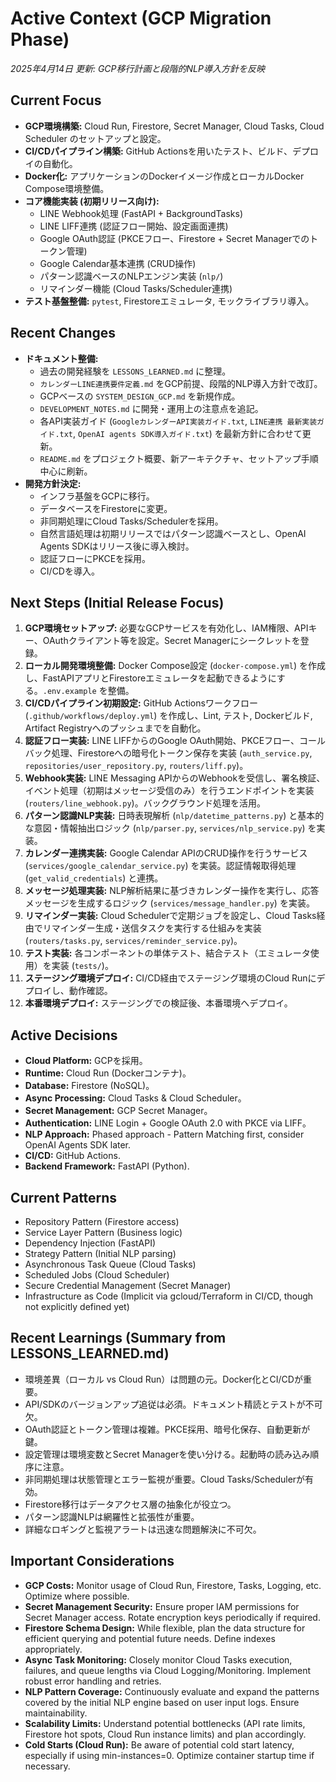 # Active Context (GCP Migration Phase)

*2025年4月14日 更新: GCP移行計画と段階的NLP導入方針を反映*

## Current Focus
- **GCP環境構築:** Cloud Run, Firestore, Secret Manager, Cloud Tasks, Cloud Scheduler のセットアップと設定。
- **CI/CDパイプライン構築:** GitHub Actionsを用いたテスト、ビルド、デプロイの自動化。
- **Docker化:** アプリケーションのDockerイメージ作成とローカルDocker Compose環境整備。
- **コア機能実装 (初期リリース向け):**
    - LINE Webhook処理 (FastAPI + BackgroundTasks)
    - LINE LIFF連携 (認証フロー開始、設定画面連携)
    - Google OAuth認証 (PKCEフロー、Firestore + Secret Managerでのトークン管理)
    - Google Calendar基本連携 (CRUD操作)
    - パターン認識ベースのNLPエンジン実装 (`nlp/`)
    - リマインダー機能 (Cloud Tasks/Scheduler連携)
- **テスト基盤整備:** `pytest`, Firestoreエミュレータ, モックライブラリ導入。

## Recent Changes
- **ドキュメント整備:**
    - 過去の開発経験を `LESSONS_LEARNED.md` に整理。
    - `カレンダーLINE連携要件定義.md` をGCP前提、段階的NLP導入方針で改訂。
    - GCPベースの `SYSTEM_DESIGN_GCP.md` を新規作成。
    - `DEVELOPMENT_NOTES.md` に開発・運用上の注意点を追記。
    - 各API実装ガイド (`GoogleカレンダーAPI実装ガイド.txt`, `LINE連携 最新実装ガイド.txt`, `OpenAI agents SDK導入ガイド.txt`) を最新方針に合わせて更新。
    - `README.md` をプロジェクト概要、新アーキテクチャ、セットアップ手順中心に刷新。
- **開発方針決定:**
    - インフラ基盤をGCPに移行。
    - データベースをFirestoreに変更。
    - 非同期処理にCloud Tasks/Schedulerを採用。
    - 自然言語処理は初期リリースではパターン認識ベースとし、OpenAI Agents SDKはリリース後に導入検討。
    - 認証フローにPKCEを採用。
    - CI/CDを導入。

## Next Steps (Initial Release Focus)
1.  **GCP環境セットアップ:** 必要なGCPサービスを有効化し、IAM権限、APIキー、OAuthクライアント等を設定。Secret Managerにシークレットを登録。
2.  **ローカル開発環境整備:** Docker Compose設定 (`docker-compose.yml`) を作成し、FastAPIアプリとFirestoreエミュレータを起動できるようにする。`.env.example` を整備。
3.  **CI/CDパイプライン初期設定:** GitHub Actionsワークフロー (`.github/workflows/deploy.yml`) を作成し、Lint, テスト, Dockerビルド, Artifact Registryへのプッシュまでを自動化。
4.  **認証フロー実装:** LINE LIFFからのGoogle OAuth開始、PKCEフロー、コールバック処理、Firestoreへの暗号化トークン保存を実装 (`auth_service.py`, `repositories/user_repository.py`, `routers/liff.py`)。
5.  **Webhook実装:** LINE Messaging APIからのWebhookを受信し、署名検証、イベント処理（初期はメッセージ受信のみ）を行うエンドポイントを実装 (`routers/line_webhook.py`)。バックグラウンド処理を活用。
6.  **パターン認識NLP実装:** 日時表現解析 (`nlp/datetime_patterns.py`) と基本的な意図・情報抽出ロジック (`nlp/parser.py`, `services/nlp_service.py`) を実装。
7.  **カレンダー連携実装:** Google Calendar APIのCRUD操作を行うサービス (`services/google_calendar_service.py`) を実装。認証情報取得処理 (`get_valid_credentials`) と連携。
8.  **メッセージ処理実装:** NLP解析結果に基づきカレンダー操作を実行し、応答メッセージを生成するロジック (`services/message_handler.py`) を実装。
9.  **リマインダー実装:** Cloud Schedulerで定期ジョブを設定し、Cloud Tasks経由でリマインダー生成・送信タスクを実行する仕組みを実装 (`routers/tasks.py`, `services/reminder_service.py`)。
10. **テスト実装:** 各コンポーネントの単体テスト、結合テスト（エミュレータ使用）を実装 (`tests/`)。
11. **ステージング環境デプロイ:** CI/CD経由でステージング環境のCloud Runにデプロイし、動作確認。
12. **本番環境デプロイ:** ステージングでの検証後、本番環境へデプロイ。

## Active Decisions
- **Cloud Platform:** GCPを採用。
- **Runtime:** Cloud Run (Dockerコンテナ)。
- **Database:** Firestore (NoSQL)。
- **Async Processing:** Cloud Tasks & Cloud Scheduler。
- **Secret Management:** GCP Secret Manager。
- **Authentication:** LINE Login + Google OAuth 2.0 with PKCE via LIFF。
- **NLP Approach:** Phased approach - Pattern Matching first, consider OpenAI Agents SDK later.
- **CI/CD:** GitHub Actions.
- **Backend Framework:** FastAPI (Python).

## Current Patterns
- Repository Pattern (Firestore access)
- Service Layer Pattern (Business logic)
- Dependency Injection (FastAPI)
- Strategy Pattern (Initial NLP parsing)
- Asynchronous Task Queue (Cloud Tasks)
- Scheduled Jobs (Cloud Scheduler)
- Secure Credential Management (Secret Manager)
- Infrastructure as Code (Implicit via gcloud/Terraform in CI/CD, though not explicitly defined yet)

## Recent Learnings (Summary from LESSONS_LEARNED.md)
- 環境差異（ローカル vs Cloud Run）は問題の元。Docker化とCI/CDが重要。
- API/SDKのバージョンアップ追従は必須。ドキュメント精読とテストが不可欠。
- OAuth認証とトークン管理は複雑。PKCE採用、暗号化保存、自動更新が鍵。
- 設定管理は環境変数とSecret Managerを使い分ける。起動時の読み込み順序に注意。
- 非同期処理は状態管理とエラー監視が重要。Cloud Tasks/Schedulerが有効。
- Firestore移行はデータアクセス層の抽象化が役立つ。
- パターン認識NLPは網羅性と拡張性が重要。
- 詳細なロギングと監視アラートは迅速な問題解決に不可欠。

## Important Considerations
- **GCP Costs:** Monitor usage of Cloud Run, Firestore, Tasks, Logging, etc. Optimize where possible.
- **Secret Management Security:** Ensure proper IAM permissions for Secret Manager access. Rotate encryption keys periodically if required.
- **Firestore Schema Design:** While flexible, plan the data structure for efficient querying and potential future needs. Define indexes appropriately.
- **Async Task Monitoring:** Closely monitor Cloud Tasks execution, failures, and queue lengths via Cloud Logging/Monitoring. Implement robust error handling and retries.
- **NLP Pattern Coverage:** Continuously evaluate and expand the patterns covered by the initial NLP engine based on user input logs. Ensure maintainability.
- **Scalability Limits:** Understand potential bottlenecks (API rate limits, Firestore hot spots, Cloud Run instance limits) and plan accordingly.
- **Cold Starts (Cloud Run):** Be aware of potential cold start latency, especially if using min-instances=0. Optimize container startup time if necessary.
